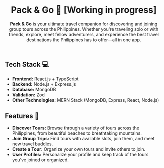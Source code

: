 <body>

  <header>
    <h1>Pack & Go 🌴 [Working in progress]</h1>
    <p><strong>Pack & Go</strong> is your ultimate travel companion for discovering and joining group tours across the Philippines. Whether you're traveling solo or with friends, explore, meet fellow adventurers, and experience the best travel destinations the Philippines has to offer—all in one app.</p>
  </header>

  <section>
    <h2>Tech Stack 💻</h2>
    <ul>
      <li><strong>Frontend:</strong> React.js + TypeScript</li>
      <li><strong>Backend:</strong> Node.js + Express.js</li>
      <li><strong>Database:</strong> MongoDB</li>
      <li><strong>Validation:</strong> Zod</li>
      <li><strong>Other Technologies:</strong> MERN Stack (MongoDB, Express, React, Node.js)</li>
    </ul>
  </section>

  <section>
    <h2>Features 🎒</h2>
    <ul>
      <li><strong>Discover Tours:</strong> Browse through a variety of tours across the Philippines, from beautiful beaches to breathtaking mountains.</li>
      <li><strong>Join Group Trips:</strong> Find tours with available slots, join them, and meet new travel buddies.</li>
      <li><strong>Create a Tour:</strong> Organize your own tours and invite others to join.</li>
      <li><strong>User Profiles:</strong> Personalize your profile and keep track of the tours you've joined or organized.</li>
    </ul>
  </section>
